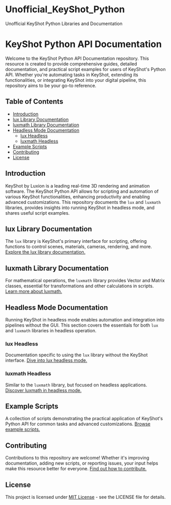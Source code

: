 # Unofficial_KeyShot_Python
Unofficial KeyShot Python Libraries and Documentation 
# KeyShot Python API Documentation

Welcome to the KeyShot Python API Documentation repository. This resource is created to provide comprehensive guides, detailed documentation, and practical script examples for users of KeyShot's Python API. Whether you're automating tasks in KeyShot, extending its functionalities, or integrating KeyShot into your digital pipeline, this repository aims to be your go-to reference.

## Table of Contents

- [Introduction](#introduction)
- [lux Library Documentation](#lux-library-documentation)
- [luxmath Library Documentation](#luxmath-library-documentation)
- [Headless Mode Documentation](#headless-mode-documentation)
  - [lux Headless](#lux-headless)
  - [luxmath Headless](#luxmath-headless)
- [Example Scripts](#example-scripts)
- [Contributing](#contributing)
- [License](#license)

## Introduction

KeyShot by Luxion is a leading real-time 3D rendering and animation software. The KeyShot Python API allows for scripting and automation of various KeyShot functionalities, enhancing productivity and enabling advanced customizations. This repository documents the `lux` and `luxmath` libraries, provides insights into running KeyShot in headless mode, and shares useful script examples.

## lux Library Documentation

The `lux` library is KeyShot's primary interface for scripting, offering functions to control scenes, materials, cameras, rendering, and more. [Explore the lux library documentation.](lux/KeyShot_lux_API.md)

## luxmath Library Documentation

For mathematical operations, the `luxmath` library provides Vector and Matrix classes, essential for transformations and other calculations in scripts. [Learn more about luxmath.](luxmath/KeyShot_luxmath_API.md)

## Headless Mode Documentation

Running KeyShot in headless mode enables automation and integration into pipelines without the GUI. This section covers the essentials for both `lux` and `luxmath` libraries in headless operation.

### lux Headless

Documentation specific to using the `lux` library without the KeyShot interface. [Dive into lux headless mode.](lux_headless/KeyShot_headless_lux_API.md)

### luxmath Headless

Similar to the `luxmath` library, but focused on headless applications. [Discover luxmath in headless mode.](luxmath_headless/KeyShot_headless_luxmath_API.md)

## Example Scripts

A collection of scripts demonstrating the practical application of KeyShot's Python API for common tasks and advanced customizations. [Browse example scripts.](Scripts/)

## Contributing

Contributions to this repository are welcome! Whether it's improving documentation, adding new scripts, or reporting issues, your input helps make this resource better for everyone. [Find out how to contribute.](CONTRIBUTING.md)

## License

This project is licensed under [MIT License](LICENSE) - see the LICENSE file for details.
